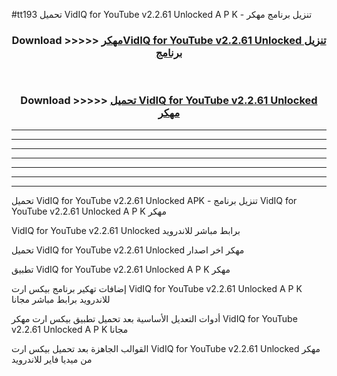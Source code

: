 #tt193 تحميل VidIQ for YouTube v2.2.61 Unlocked  A P K - تنزيل برنامج مهكر



<div align="center">
<h3>Download >>>>> <a href="https://runaway1.web.app/?sq=VidIQ for YouTube v2.2.61 Unlocked ">مهكرVidIQ for YouTube v2.2.61 Unlocked  تنزيل برنامج</a></h3><br>

<h3>Download >>>>> <a href="https://runaway1.web.app/?sq=VidIQ for YouTube v2.2.61 Unlocked ">تحميل VidIQ for YouTube v2.2.61 Unlocked  مهكر</a></h3>
</div>


----------------------------------------------------------

----------------------------------------------------------

----------------------------------------------------------

----------------------------------------------------------

----------------------------------------------------------

----------------------------------------------------------

----------------------------------------------------------

تحميل VidIQ for YouTube v2.2.61 Unlocked  APK - تنزيل برنامج VidIQ for YouTube v2.2.61 Unlocked  A P K مهكر

VidIQ for YouTube v2.2.61 Unlocked  برابط مباشر للاندرويد

تحميل VidIQ for YouTube v2.2.61 Unlocked  مهكر اخر اصدار

تطبيق VidIQ for YouTube v2.2.61 Unlocked  A P K مهكر

إضافات تهكير برنامج بيكس ارت VidIQ for YouTube v2.2.61 Unlocked  A P K للاندرويد برابط مباشر مجانا

أدوات التعديل الأساسية بعد تحميل تطبيق بيكس ارت مهكر VidIQ for YouTube v2.2.61 Unlocked  A P K مجانا

القوالب الجاهزة بعد تحميل بيكس ارت VidIQ for YouTube v2.2.61 Unlocked  مهكر من ميديا فاير للاندرويد



